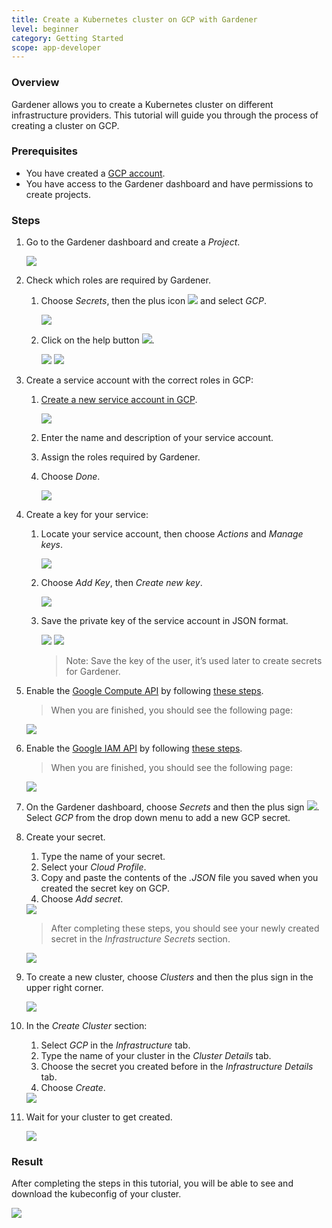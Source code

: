 ```yaml
---
title: Create a Кubernetes cluster on GCP with Gardener
level: beginner
category: Getting Started
scope: app-developer
---
```


### Overview

Gardener allows you to create a Kubernetes cluster on different infrastructure providers. This tutorial will guide you through the process of creating a cluster on GCP.

### Prerequisites

- You have created a [GCP account](https://console.cloud.google.com/).
- You have access to the Gardener dashboard and have permissions to create projects.

### Steps

1. Go to the Gardener dashboard and create a *Project*.

    <img src="images/new-gardener-project.png">

1. Check which roles are required by Gardener.

    1. Choose *Secrets*, then the plus icon <img src="images/plus-icon.png"> and select *GCP*.

        <img src="images/create-secret-gcp.png">

    1. Click on the help button <img src="images/help-icon.png">.

        <img src="images/gardener-gcp-secret-1.png">

        <img src="images/gardener-gcp-secret-2.png">

1. Create a service account with the correct roles in GCP:
    1. [Create a new service account in GCP](https://console.cloud.google.com/iam-admin/serviceaccounts).

        <img src="images/gcp-create-service-account-0.png">

    1. Enter the name and description of your service account.

    1. Assign the roles required by Gardener.
    1. Choose *Done*.

        <img src="images/gcp-create-service-account-1.png">

4. Create a key for your service:

    1. Locate your service account, then choose *Actions* and *Manage keys*.

        <img src="images/gcp-create-key-0.png">

    1. Choose *Add Key*, then *Create new key*.

        <img src="images/gcp-create-key-1.png">

    1. Save the private key of the service account in JSON format.

        <img src="images/gcp-create-key-2.png">
        <img src="images/gcp-create-key-3.png">

        > Note: Save the key of the user, it’s used later to create secrets for Gardener.

1. Enable the [Google Compute API](https://console.developers.google.com/apis/library/compute.googleapis.com) by following [these steps](https://cloud.google.com/endpoints/docs/openapi/enable-api).
    > When you are finished, you should see the following page:
    
    <img src="images/gcp-compute-engine-api.png">


1. Enable the [Google IAM API](https://console.developers.google.com/apis/library/iam.googleapis.com) by following [these steps](https://cloud.google.com/endpoints/docs/openapi/enable-api).
    > When you are finished, you should see the following page:

    <img src="images/gcp-iam-api.png">

1. On the Gardener dashboard, choose *Secrets* and then the plus sign <img src="images/plus-icon.png">. Select *GCP* from the drop down menu to add a new GCP secret.

1. Create your secret.

    1. Type the name of your secret.
    1. Select your *Cloud Profile*.
    1. Copy and paste the contents of the *.JSON* file you saved when you created the secret key on GCP.
    3. Choose *Add secret*.
    <img src="images/add-gcp-secret.png">

    > After completing these steps, you should see your newly created secret in the *Infrastructure Secrets* section.

    <img src="images/secret-stored.png">


1. To create a new cluster, choose *Clusters* and then the plus sign in the upper right corner.

    <img src="images/new-cluster.png">

1. In the *Create Cluster* section:
    1. Select *GCP* in the *Infrastructure* tab.
    1. Type the name of your cluster in the *Cluster Details* tab.
    1. Choose the secret you created before in the *Infrastructure Details* tab.
    1. Choose *Create*.

    <img src="images/create-cluster.png">

1. Wait for your cluster to get created.

    <img src="images/processing-cluster.png">

### Result

After completing the steps in this tutorial, you will be able to see and download the kubeconfig of your cluster.

  <img src="images/copy-kubeconfig.png">
